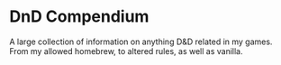 # DnD Compendium
A large collection of information on anything D&D related in my games. From my allowed homebrew, to altered rules, as well as vanilla. 
